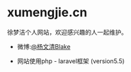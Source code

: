 # xumengjie.cn

徐梦洁个人网站，欢迎感兴趣的人一起维护。

- 微博:[@杨文清Blake](http://weibo.com/u/1039990062)

- 网站使用php - laravel框架 (version5.5)